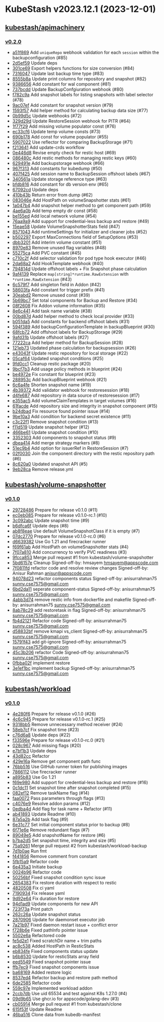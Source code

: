 # KubeStash v2023.12.1 (2023-12-01)


## [kubestash/apimachinery](https://github.com/kubestash/apimachinery)

### [v0.2.0](https://github.com/kubestash/apimachinery/releases/tag/v0.2.0)

- [a51f869](https://github.com/kubestash/apimachinery/commit/a51f869)  Add `uniqueRepo` webhook validation for each `session` within the backupconfiguration (#85)
- [2d5ef59](https://github.com/kubestash/apimachinery/commit/2d5ef59) Update deps
- [301ce69](https://github.com/kubestash/apimachinery/commit/301ce69) Export helpers functions for size conversion (#84)
- [7316047](https://github.com/kubestash/apimachinery/commit/7316047) Update last backup time type (#83)
- [8555b8a](https://github.com/kubestash/apimachinery/commit/8555b8a) Update print columns for repository and snapshot (#82)
- [9386656](https://github.com/kubestash/apimachinery/commit/9386656) Add constant for wal component (#81)
- [737bcdd](https://github.com/kubestash/apimachinery/commit/737bcdd) Update BackupConfgiuration webhook (#80)
- [f782c9a](https://github.com/kubestash/apimachinery/commit/f782c9a) Add snapshot labels for listing snapshots with label selector (#78)
- [9ac07ef](https://github.com/kubestash/apimachinery/commit/9ac07ef) Add constant for snapshot version (#79)
- [1593f57](https://github.com/kubestash/apimachinery/commit/1593f57) Add helper method for calculating backup data size (#77)
- [0b99d5c](https://github.com/kubestash/apimachinery/commit/0b99d5c) Update webhooks (#72)
- [329d29d](https://github.com/kubestash/apimachinery/commit/329d29d) Update RestoreSession webhook for PITR (#64)
- [1f77f29](https://github.com/kubestash/apimachinery/commit/1f77f29) Add missing volume populator const (#76)
- [ec33cf6](https://github.com/kubestash/apimachinery/commit/ec33cf6) Update temp volume consts (#73)
- [690b178](https://github.com/kubestash/apimachinery/commit/690b178) Add const for volume populator (#55)
- [5907022](https://github.com/kubestash/apimachinery/commit/5907022) Use reflector for comparing BackupStorage (#71)
- [f213641](https://github.com/kubestash/apimachinery/commit/f213641) Add update-crds workflow
- [0e446d8](https://github.com/kubestash/apimachinery/commit/0e446d8) Revise empty check for restic host (#69)
- [086480c](https://github.com/kubestash/apimachinery/commit/086480c) Add restic methods for managing restic keys (#60)
- [629491e](https://github.com/kubestash/apimachinery/commit/629491e) Add backupstorage webhook (#66)
- [967f313](https://github.com/kubestash/apimachinery/commit/967f313) Add constants for kubedump (#50)
- [407f425](https://github.com/kubestash/apimachinery/commit/407f425) Add session name to BackupSession offshoot labels (#67)
- [340561a](https://github.com/kubestash/apimachinery/commit/340561a) Update storage reference type (#63)
- [bfdb816](https://github.com/kubestash/apimachinery/commit/bfdb816) Add constant for db version env (#65)
- [67092cd](https://github.com/kubestash/apimachinery/commit/67092cd) Update deps
- [410b43b](https://github.com/kubestash/apimachinery/commit/410b43b) Return error from dump (#62)
- [083046e](https://github.com/kubestash/apimachinery/commit/083046e) Add HostPath on volumeSnapshotter stats (#61)
- [1a047b4](https://github.com/kubestash/apimachinery/commit/1a047b4) Add snapshot helper method to get component path (#59)
- [4ae6a0b](https://github.com/kubestash/apimachinery/commit/4ae6a0b) Add temp empty dir const (#58)
- [be155ed](https://github.com/kubestash/apimachinery/commit/be155ed) Add local network volume (#54)
- [76aa9a9](https://github.com/kubestash/apimachinery/commit/76aa9a9) Add support for credential-less backup and restore (#49)
- [15eae58](https://github.com/kubestash/apimachinery/commit/15eae58) Update VolumeSnapshotterStats field (#47)
- [8571043](https://github.com/kubestash/apimachinery/commit/8571043) Add runtimeSettings for initializer and cleaner jobs (#52)
- [b502297](https://github.com/kubestash/apimachinery/commit/b502297) Export MaxConnections field of SetupOptions (#53)
- [dbb3201](https://github.com/kubestash/apimachinery/commit/dbb3201) Add interim volume constant (#51)
- [8970e83](https://github.com/kubestash/apimachinery/commit/8970e83) Remove unused flag variables (#48)
- [55275ca](https://github.com/kubestash/apimachinery/commit/55275ca) Add PVC constant (#45)
- [c710c2f](https://github.com/kubestash/apimachinery/commit/c710c2f) Add selector validation for pod type hook executor (#46)
- [2da68a2](https://github.com/kubestash/apimachinery/commit/2da68a2) Add HookTemplate webhook (#40)
- [794814d](https://github.com/kubestash/apimachinery/commit/794814d) Update offshoot labels + Fix Snapshot phase calculation
- [9af4139](https://github.com/kubestash/apimachinery/commit/9af4139) Replace `map[string]*runtime.RawExtension` with `*runtime.RawExtension` (#43)
- [6c579f7](https://github.com/kubestash/apimachinery/commit/6c579f7) Add singleton field in Addon (#42)
- [58603fa](https://github.com/kubestash/apimachinery/commit/58603fa) Add constant for trigger prefix (#41)
- [30eabd2](https://github.com/kubestash/apimachinery/commit/30eabd2) Remove unused const (#39)
- [5b69bc7](https://github.com/kubestash/apimachinery/commit/5b69bc7) Set total components for Backup and Restore (#34)
- [08f2608](https://github.com/kubestash/apimachinery/commit/08f2608) Fix Addon volume information (#35)
- [8e6c441](https://github.com/kubestash/apimachinery/commit/8e6c441) Add task name variable (#38)
- [00bd87d](https://github.com/kubestash/apimachinery/commit/00bd87d) Aadd helper method to check local provider (#33)
- [b051da5](https://github.com/kubestash/apimachinery/commit/b051da5) Add constants for backend offshoot labels (#31)
- [594f389](https://github.com/kubestash/apimachinery/commit/594f389) Add backupConfigurationTemplate in backupBlueprint (#30)
- [68fcb72](https://github.com/kubestash/apimachinery/commit/68fcb72) Add offshoot labels for BackupStorage (#29)
- [9afd31b](https://github.com/kubestash/apimachinery/commit/9afd31b) Update offshoot labels (#27)
- [77222ca](https://github.com/kubestash/apimachinery/commit/77222ca) Add helper method for BackupSession (#28)
- [121eb73](https://github.com/kubestash/apimachinery/commit/121eb73) Updated phase calculation for backupsession (#26)
- [e43043f](https://github.com/kubestash/apimachinery/commit/e43043f) Update restic repository for local storage (#22)
- [05caf64](https://github.com/kubestash/apimachinery/commit/05caf64) Updated snapshot conditions (#25)
- [9fd0cc1](https://github.com/kubestash/apimachinery/commit/9fd0cc1) Cleanup restic package (#20)
- [9bcf7b3](https://github.com/kubestash/apimachinery/commit/9bcf7b3) Add usage policy methods in blueprint (#24)
- [be4972e](https://github.com/kubestash/apimachinery/commit/be4972e) Fix constant for blueprint (#23)
- [288953c](https://github.com/kubestash/apimachinery/commit/288953c) Add backupBlueprint webhook (#21)
- [6c6a4fe](https://github.com/kubestash/apimachinery/commit/6c6a4fe) Shorten snapshot name (#19)
- [4b39372](https://github.com/kubestash/apimachinery/commit/4b39372) Add validator webhook for restoresession (#18)
- [d4fe687](https://github.com/kubestash/apimachinery/commit/d4fe687) Add repository in data source of restoresession (#17)
- [e355ac5](https://github.com/kubestash/apimachinery/commit/e355ac5) Add volumeClaimTemplates in target volumes (#16)
- [61facde](https://github.com/kubestash/apimachinery/commit/61facde) Add repository size and integrity in snapshot component (#15)
- [b24dbad](https://github.com/kubestash/apimachinery/commit/b24dbad) Fix resource found pointer issue (#14)
- [9be10a3](https://github.com/kubestash/apimachinery/commit/9be10a3) Add condition for backend secret existence (#11)
- [c3c22f1](https://github.com/kubestash/apimachinery/commit/c3c22f1) Remove snapshot condition (#13)
- [f11d519](https://github.com/kubestash/apimachinery/commit/f11d519) Update snapshot helper (#12)
- [466be61](https://github.com/kubestash/apimachinery/commit/466be61) Update snapshot condition (#10)
- [3352303](https://github.com/kubestash/apimachinery/commit/3352303) Add components to snapshot status (#9)
- [dbea414](https://github.com/kubestash/apimachinery/commit/dbea414) Add merge strategy markers (#8)
- [51ec9b4](https://github.com/kubestash/apimachinery/commit/51ec9b4) Add option for issuerRef in RestoreSession (#7)
- [02f0030](https://github.com/kubestash/apimachinery/commit/02f0030) Join the component directory with the restic repository path (#6)
- [8c620a0](https://github.com/kubestash/apimachinery/commit/8c620a0) Updated snapshot API (#5)
- [9eb28ca](https://github.com/kubestash/apimachinery/commit/9eb28ca) Remove release.yml



## [kubestash/volume-snapshotter](https://github.com/kubestash/volume-snapshotter)

### [v0.1.0](https://github.com/kubestash/volume-snapshotter/releases/tag/v0.1.0)

- [29728486](https://github.com/kubestash/volume-snapshotter/commit/29728486) Prepare for release v0.1.0 (#11)
- [ec0eb085](https://github.com/kubestash/volume-snapshotter/commit/ec0eb085) Prepare for release v0.1.0-rc.1 (#10)
- [3c092abc](https://github.com/kubestash/volume-snapshotter/commit/3c092abc) Update snapshot time (#9)
- [b6dfca6f](https://github.com/kubestash/volume-snapshotter/commit/b6dfca6f) Update deps (#8)
- [ab8f8eae](https://github.com/kubestash/volume-snapshotter/commit/ab8f8eae) Use default VolumeSnapshotClass if it is empty (#7)
- [07dc2770](https://github.com/kubestash/volume-snapshotter/commit/07dc2770) Prepare for release v0.1.0-rc.0 (#6)
- [d6639382](https://github.com/kubestash/volume-snapshotter/commit/d6639382) Use Go 1.21 and firecracker runner
- [f69f61ab](https://github.com/kubestash/volume-snapshotter/commit/f69f61ab) Add HostPath on volumeSnapshotter stats (#4)
- [7f07a810](https://github.com/kubestash/volume-snapshotter/commit/7f07a810)  Add concurrency to verify PVC readiness (#3)
- [9fcca853](https://github.com/kubestash/volume-snapshotter/commit/9fcca853) Merge pull request #1 from kubestash/volume-snapshotter
- [5bd6157e](https://github.com/kubestash/volume-snapshotter/commit/5bd6157e) Cleanup Signed-off-by: hmsayem <hmsayem@appscode.com>
- [7f0811fd](https://github.com/kubestash/volume-snapshotter/commit/7f0811fd) refactor code and resolve review changes Signed-off-by: Anisur Rahman <anisur@appscode.com>
- [94078d23](https://github.com/kubestash/volume-snapshotter/commit/94078d23) refactor components status Signed-off-by: anisurrahman75 <sunny.cse7575@gmail.com>
- [6bd2da11](https://github.com/kubestash/volume-snapshotter/commit/6bd2da11) seperate component-status Signed-off-by: anisurrahman75 <sunny.cse7575@gmail.com>
- [4abb3d74](https://github.com/kubestash/volume-snapshotter/commit/4abb3d74) remove restic info from dockerfile and makefile Signed-off-by: anisurrahman75 <sunny.cse7575@gmail.com>
- [8ab78c29](https://github.com/kubestash/volume-snapshotter/commit/8ab78c29) add restoretask in flag Signed-off-by: anisurrahman75 <sunny.cse7575@gmail.com>
- [fb4d2121](https://github.com/kubestash/volume-snapshotter/commit/fb4d2121) Refactor code Signed-off-by: anisurrahman75 <sunny.cse7575@gmail.com>
- [d58832bf](https://github.com/kubestash/volume-snapshotter/commit/d58832bf) remove kmapi vs_client Signed-off-by: anisurrahman75 <sunny.cse7575@gmail.com>
- [15791f43](https://github.com/kubestash/volume-snapshotter/commit/15791f43) add git-ignore Signed-off-by: anisurrahman75 <sunny.cse7575@gmail.com>
- [45c3b206](https://github.com/kubestash/volume-snapshotter/commit/45c3b206) refactor Code Signed-off-by: anisurrahman75 <sunny.cse7575@gmail.com>
- [0fbba02f](https://github.com/kubestash/volume-snapshotter/commit/0fbba02f) implement restore
- [3e1ef1bc](https://github.com/kubestash/volume-snapshotter/commit/3e1ef1bc) implement backup Signed-off-by: anisurrahman75 <sunny.cse7575@gmail.com>



## [kubestash/workload](https://github.com/kubestash/workload)

### [v0.1.0](https://github.com/kubestash/workload/releases/tag/v0.1.0)

- [4e280f6](https://github.com/kubestash/workload/commit/4e280f6) Prepare for release v0.1.0 (#26)
- [4c6c945](https://github.com/kubestash/workload/commit/4c6c945) Prepare for release v0.1.0-rc.1 (#25)
- [9318bb5](https://github.com/kubestash/workload/commit/9318bb5) Remove unnecessary method receiver (#24)
- [58eb7cf](https://github.com/kubestash/workload/commit/58eb7cf) Fix snapshot time (#23)
- [c76d6a8](https://github.com/kubestash/workload/commit/c76d6a8) Update deps (#22)
- [f33596e](https://github.com/kubestash/workload/commit/f33596e) Prepare for release v0.1.0-rc.0 (#21)
- [028c967](https://github.com/kubestash/workload/commit/028c967) Add missing flags (#20)
- [e7bf1b3](https://github.com/kubestash/workload/commit/e7bf1b3) Update deps
- [43d82cc](https://github.com/kubestash/workload/commit/43d82cc) Refactor
- [429e16a](https://github.com/kubestash/workload/commit/429e16a) Remove get component path func
- [76bb516](https://github.com/kubestash/workload/commit/76bb516) Use GitHub runner token for publishing images
- [7866112](https://github.com/kubestash/workload/commit/7866112) Use firecracker runner
- [a895b83](https://github.com/kubestash/workload/commit/a895b83) Use Go 1.21
- [f69e980](https://github.com/kubestash/workload/commit/f69e980) Add support for credential-less backup and restore (#16)
- [0c1dc11](https://github.com/kubestash/workload/commit/0c1dc11) Set snapshot time after snapshot completed (#15)
- [082ef12](https://github.com/kubestash/workload/commit/082ef12) Remove taskName flag (#14)
- [faa0072](https://github.com/kubestash/workload/commit/faa0072) Pass parameters through flags (#13)
- [c4076e9](https://github.com/kubestash/workload/commit/c4076e9) Resolve addon params (#12)
- [0edba4d](https://github.com/kubestash/workload/commit/0edba4d) Add flag for task name + Refactor (#11)
- [ab41893](https://github.com/kubestash/workload/commit/ab41893) Update Readme (#10)
- [87a5a2b](https://github.com/kubestash/workload/commit/87a5a2b) Add task flag (#9)
- [6e31c77](https://github.com/kubestash/workload/commit/6e31c77) Set initial component status prior to backup (#8)
- [6f71e6e](https://github.com/kubestash/workload/commit/6f71e6e) Remove redundant flags (#7)
- [89049e5](https://github.com/kubestash/workload/commit/89049e5) Add snapshotName for restore (#6)
- [b7ba2d5](https://github.com/kubestash/workload/commit/b7ba2d5) Set snapshot time, integrity and size (#5)
- [75a9261](https://github.com/kubestash/workload/commit/75a9261) Merge pull request #2 from kubestash/workload-backup
- [7d1b0ae](https://github.com/kubestash/workload/commit/7d1b0ae) Run fmt
- [f441856](https://github.com/kubestash/workload/commit/f441856) Remove comment from constant
- [5fb15a9](https://github.com/kubestash/workload/commit/5fb15a9) Refactor code
- [6e435a3](https://github.com/kubestash/workload/commit/6e435a3) Initiate backup
- [0024b96](https://github.com/kubestash/workload/commit/0024b96) Refactor code
- [50256bf](https://github.com/kubestash/workload/commit/50256bf) Fixed snapshot condition sync issue
- [2654383](https://github.com/kubestash/workload/commit/2654383) Fix restore duration with respect to restic
- [4820508](https://github.com/kubestash/workload/commit/4820508) Fix ci yaml
- [7190934](https://github.com/kubestash/workload/commit/7190934) Fix release yaml
- [9d92e64](https://github.com/kubestash/workload/commit/9d92e64) Fix duration for restore
- [94d1ad9](https://github.com/kubestash/workload/commit/94d1ad9) Update components for new API
- [723f73a](https://github.com/kubestash/workload/commit/723f73a) Print patch
- [262c26a](https://github.com/kubestash/workload/commit/262c26a) Update snapshot status
- [2870906](https://github.com/kubestash/workload/commit/2870906) Update for daemonset executor job
- [7a21b97](https://github.com/kubestash/workload/commit/7a21b97) Fixed daemon restart issue + conflict error
- [f728b6e](https://github.com/kubestash/workload/commit/f728b6e) Fixed pathInfo pointer issue
- [5502e6a](https://github.com/kubestash/workload/commit/5502e6a) Refactored code
- [fe5d2e1](https://github.com/kubestash/workload/commit/fe5d2e1) Fixed scratchDir name + trim paths
- [ac8c538](https://github.com/kubestash/workload/commit/ac8c538) Added HostPath in ResticStats
- [eb834fe](https://github.com/kubestash/workload/commit/eb834fe) Fixed components status update
- [b6b8530](https://github.com/kubestash/workload/commit/b6b8530) Update for resticStats array field
- [eed5549](https://github.com/kubestash/workload/commit/eed5549) Fixed snapshot pointer issue
- [ffb7ec9](https://github.com/kubestash/workload/commit/ffb7ec9) Fixed snapshot components issue
- [ba68169](https://github.com/kubestash/workload/commit/ba68169) Added restore logic
- [8537ed4](https://github.com/kubestash/workload/commit/8537ed4) Refactor backup and restore path method
- [6de2585](https://github.com/kubestash/workload/commit/6de2585) Refactor code
- [559c97e](https://github.com/kubestash/workload/commit/559c97e) Implemented workload addon
- [2ccb7db](https://github.com/kubestash/workload/commit/2ccb7db) Use uid 65534 and test against K8s 1.27.0 (#4)
- [09d9b65](https://github.com/kubestash/workload/commit/09d9b65) Use ghcr.io for appscode/golang-dev (#3)
- [cb05914](https://github.com/kubestash/workload/commit/cb05914) Merge pull request #1 from kubestash/clone
- [615f53f](https://github.com/kubestash/workload/commit/615f53f) Update Readme
- [46ba516](https://github.com/kubestash/workload/commit/46ba516) Clone data from kubedb-manifest



